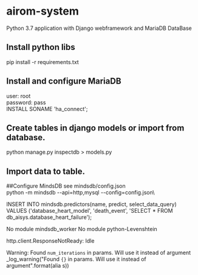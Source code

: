 # airom-system
Python 3.7 application with Django webframework and MariaDB DataBase

## Install python libs 
pip install -r requirements.txt

## Install and configure MariaDB
user: root\
password: pass\
INSTALL SONAME 'ha_connect';

## Create tables in django models or import from database.
python manage.py inspectdb > models.py

## Import data to table.


##Configure MindsDB
see mindsdb/config.json\
python -m mindsdb --api=http,mysql --config=config.json\

INSERT INTO mindsdb.predictors(name, predict, select_data_query) 
VALUES ('database_heart_model', 'death_event', 
'SELECT * FROM db_aisys.database_heart_failure');


No module mindsdb_worker
No module python-Levenshtein

http.client.ResponseNotReady: Idle

Warning: Found `num_iterations` in params. Will use it instead of argument
  _log_warning("Found `{}` in params. Will use it instead of argument".format(alia
s))
